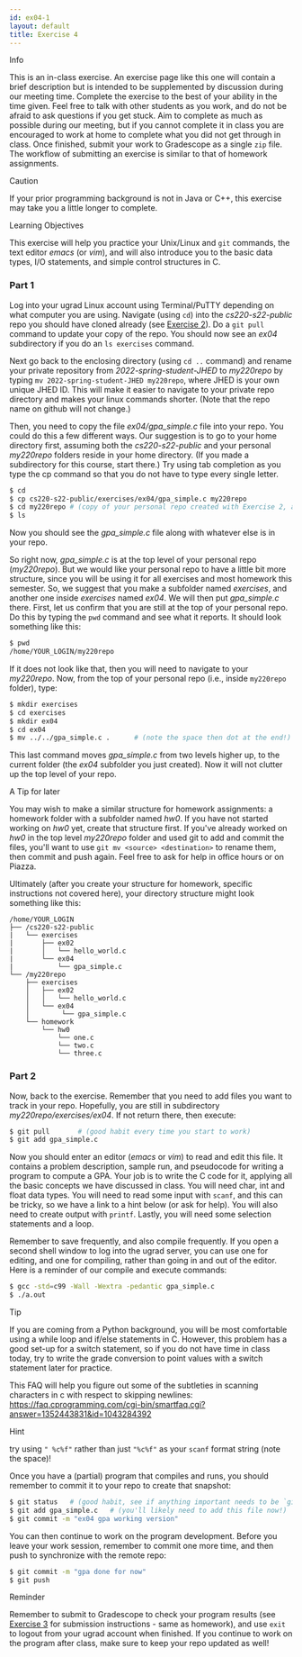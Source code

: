 ```yaml
---
id: ex04-1
layout: default
title: Exercise 4
---
```


<div class='admonition info'>
<div class='title'>Info</div>
<div class='content'>
<p>This is an in-class exercise. An exercise page like this one will contain a brief description but is intended to be supplemented by discussion during our meeting time. Complete the exercise to the best of your ability in the time given. Feel free to talk with other students as you work, and do not be afraid to ask questions if you get stuck. Aim to complete as much as possible during our meeting, but if you cannot complete it in class you are encouraged to work at home to complete what you did not get through in class. Once finished, submit your work to Gradescope as a single <code>zip</code> file. The workflow of submitting an exercise is similar to that of homework assignments.</p>
</div>
</div>

<div class='admonition caution'>
<div class='title'>Caution</div>
<div class='content'>
<p>If your prior programming background is not in Java or C++, this exercise may take you a little longer to complete.</p>
</div>
</div>

<div class='admonition tip'>
<div class='title'>Learning Objectives</div>
<div class='content'>
<p>This exercise will help you practice your Unix/Linux and <code>git</code> commands, the text editor <em>emacs</em> (or <em>vim</em>), and will also introduce you to the basic data types, I/O statements, and simple control structures in C.</p>
</div>
</div>

### Part 1
Log into your ugrad Linux account using Terminal/PuTTY depending on what computer you are using. Navigate (using `cd`) into the *cs220-s22-public* repo you should have cloned already (see [Exercise 2](ex02.html)). Do a `git pull` command to update your copy of the repo. You should now see an *ex04* subdirectory if you do an `ls exercises` command.

Next go back to the enclosing directory (using `cd ..` command) and rename your private repository from *2022-spring-student-JHED* to *my220repo* by typing `mv 2022-spring-student-JHED my220repo`, where JHED is your own unique JHED ID. This will make it easier to navigate to your private repo directory and makes your linux commands shorter. (Note that the repo name on github will not change.)

Then, you need to copy the file *ex04/gpa_simple.c* file into your repo. You could do this a few different ways. Our suggestion is to go to your home directory first, assuming both the *cs220-s22-public* and your personal *my220repo* folders reside in your home directory. (If you made a subdirectory for this course, start there.) Try using tab completion as you type the cp command so that you do not have to type every single letter.

```bash
$ cd
$ cp cs220-s22-public/exercises/ex04/gpa_simple.c my220repo
$ cd my220repo # (copy of your personal repo created with Exercise 2, and then renamed)
$ ls
```

Now you should see the *gpa_simple.c* file along with whatever else is in your repo. 

So right now, *gpa_simple.c* is at the top level of your personal repo (*my220repo*).  But we would like your personal repo to have a little bit more structure, since you will be using it for all exercises and most homework this semester.  So, we suggest that you make a subfolder named *exercises*, and another one inside *exercises* named *ex04*.  We will then put *gpa_simple.c* there.  First, let us confirm that you are still at the top of your personal repo.  Do this by typing the `pwd` command and see what it reports. It should look something like this:

```bash
$ pwd
/home/YOUR_LOGIN/my220repo
```

If it does not look like that, then you will need to navigate to your *my220repo*. Now, from the top of your personal repo (i.e., inside `my220repo` folder), type:

```bash
$ mkdir exercises
$ cd exercises
$ mkdir ex04
$ cd ex04
$ mv ../../gpa_simple.c .      # (note the space then dot at the end!)
```

This last command moves *gpa_simple.c* from two levels higher up, to the current folder (the *ex04* subfolder you just created).  Now it will not clutter up the top level of your repo. 

<div class='admonition tip'>
<div class='title'>A Tip for later</div>
<div class='content'>
<p>You may wish to make a similar structure for homework assignments: a homework folder with a subfolder named <em>hw0</em>. If you have not started working on <em>hw0</em> yet, create that structure first. If you've already worked on <em>hw0</em> in the top level <em>my220repo</em> folder and used git to add and commit the files, you'll want to use <code>git mv &lt;source&gt; &lt;destination&gt;</code> to rename them, then commit and push again. Feel free to ask for help in office hours or on Piazza.</p>
</div>
</div>

Ultimately (after you create your structure for homework, specific instructions not covered here), your directory structure might look something like this:

```
/home/YOUR_LOGIN
├── /cs220-s22-public
|   └── exercises
|       ├── ex02
|       │   └── hello_world.c
|       └── ex04
|           └── gpa_simple.c
└── /my220repo
    ├── exercises
    │   ├── ex02
    │   │   └── hello_world.c
    │   └── ex04
    │        └── gpa_simple.c
    └── homework 
        └── hw0
            └── one.c
            └── two.c
            └── three.c
```

### Part 2
Now, back to the exercise. Remember that you need to add files you want to track in your repo. Hopefully, you are still in subdirectory *my220repo/exercises/ex04*. If not return there, then execute:

```bash
$ git pull       # (good habit every time you start to work)
$ git add gpa_simple.c
```

Now you should enter an editor (*emacs* or *vim*) to read and edit this file. It contains a problem description, sample run, and pseudocode for writing a program to compute a GPA. Your job is to write the C code for it, applying all the basic concepts we have discussed in class. You will need char, int and float data types. You will need to read some input with `scanf`, and this can be tricky, so we have a link to a hint below (or ask for help). You will also need to create output with `printf`. Lastly, you will need some selection statements and a loop.

Remember to save frequently, and also compile frequently. If you open a second shell window to log into the ugrad server, you can use one for editing, and one for compiling, rather than going in and out of the editor. Here is a reminder of our compile and execute commands:

```bash
$ gcc -std=c99 -Wall -Wextra -pedantic gpa_simple.c
$ ./a.out
```

<div class='admonition tip'>
<div class='title'>Tip</div>
<div class='content'>
<p>If you are coming from a Python background, you will be most comfortable using a while loop and if/else statements in C. However, this problem has a good set-up for a switch statement, so if you do not have time in class today, try to write the grade conversion to point values with a switch statement later for practice.</p>
</div>
</div>

This FAQ will help you figure out some of the subtleties in scanning characters in c with respect to skipping newlines: <https://faq.cprogramming.com/cgi-bin/smartfaq.cgi?answer=1352443831&id=1043284392>

<div class='admonition tip'>
<div class='title'>Hint</div>
<div class='content'>
<p>try using <code>" %c%f"</code> rather than just <code>"%c%f"</code> as your <code>scanf</code> format string (note the space)!</p>
</div>
</div>

Once you have a (partial) program that compiles and runs, you should remember to commit it to your repo to create that snapshot:

```bash
$ git status   # (good habit, see if anything important needs to be `git add`ed for tracking)
$ git add gpa_simple.c   # (you'll likely need to add this file now!)
$ git commit -m "ex04 gpa working version"
```

You can then continue to work on the program development. Before you leave your work session, remember to commit one more time, and then push to synchronize with the remote repo:

```bash
$ git commit -m "gpa done for now"
$ git push
```

<div class='admonition tip'>
<div class='title'>Reminder</div>
<div class='content'>
<p>Remember to submit to Gradescope to check your program results (see <a href="ex03.html">Exercise 3</a> for submission instructions - same as homework), and use <code>exit</code> to logout from your ugrad account when finished. If you continue to work on the program after class, make sure to keep your repo updated as well!</p>
</div>
</div>
